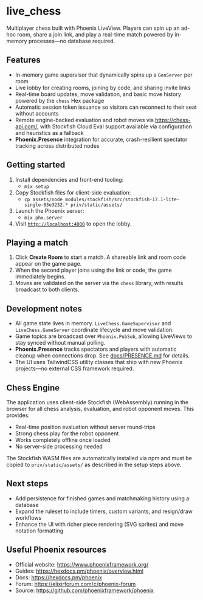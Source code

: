 # live_chess

Multiplayer chess built with Phoenix LiveView. Players can spin up an ad-hoc room, share a join link, and play a real-time match powered by in-memory processes—no database required.

## Features

- In-memory game supervisor that dynamically spins up a `GenServer` per room
- Live lobby for creating rooms, joining by code, and sharing invite links
- Real-time board updates, move validation, and basic move history powered by the `chess` Hex package
- Automatic session token issuance so visitors can reconnect to their seat without accounts
- Remote engine-backed evaluation and robot moves via https://chess-api.com/, with Stockfish Cloud Eval support available via configuration and heuristics as a fallback
- **Phoenix.Presence** integration for accurate, crash-resilient spectator tracking across distributed nodes

## Getting started

1. Install dependencies and front-end tooling:
   - `mix setup`
2. Copy Stockfish files for client-side evaluation:
   - `cp assets/node_modules/stockfish/src/stockfish-17.1-lite-single-03e3232.* priv/static/assets/`
3. Launch the Phoenix server:
   - `mix phx.server`
4. Visit [`http://localhost:4000`](http://localhost:4000) to open the lobby.

## Playing a match

1. Click **Create Room** to start a match. A shareable link and room code appear on the game page.
2. When the second player joins using the link or code, the game immediately begins.
3. Moves are validated on the server via the `chess` library, with results broadcast to both clients.

## Development notes

- All game state lives in memory. `LiveChess.GameSupervisor` and `LiveChess.GameServer` coordinate lifecycle and move validation.
- Game topics are broadcast over `Phoenix.PubSub`, allowing LiveViews to stay synced without manual polling.
- **Phoenix.Presence** tracks spectators and players with automatic cleanup when connections drop. See [docs/PRESENCE.md](docs/PRESENCE.md) for details.
- The UI uses TailwindCSS utility classes that ship with new Phoenix projects—no external CSS framework required.

## Chess Engine

The application uses client-side Stockfish (WebAssembly) running in the browser for all chess analysis, evaluation, and robot opponent moves. This provides:

- Real-time position evaluation without server round-trips
- Strong chess play for the robot opponent
- Works completely offline once loaded
- No server-side processing needed

The Stockfish WASM files are automatically installed via npm and must be copied to `priv/static/assets/` as described in the setup steps above.

## Next steps

- Add persistence for finished games and matchmaking history using a database
- Expand the ruleset to include timers, custom variants, and resign/draw workflows
- Enhance the UI with richer piece rendering (SVG sprites) and move notation formatting

## Useful Phoenix resources

- Official website: https://www.phoenixframework.org/
- Guides: https://hexdocs.pm/phoenix/overview.html
- Docs: https://hexdocs.pm/phoenix
- Forum: https://elixirforum.com/c/phoenix-forum
- Source: https://github.com/phoenixframework/phoenix
